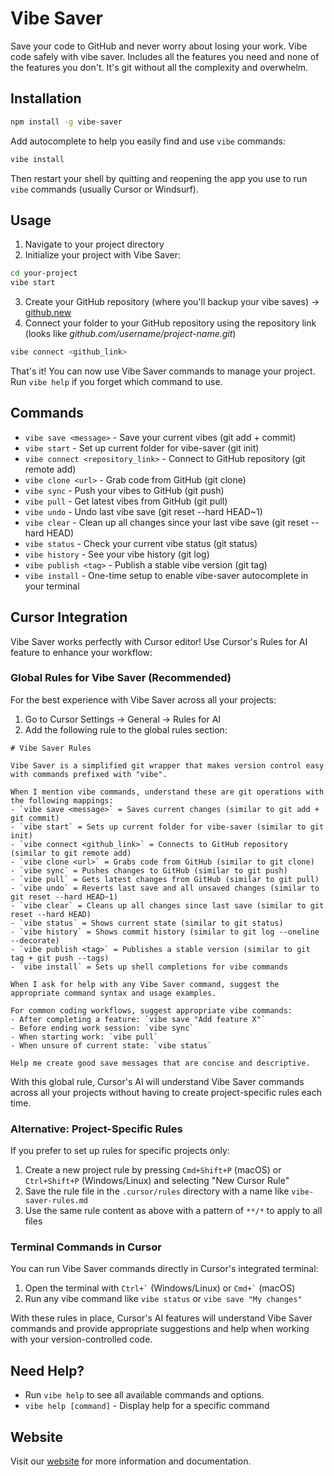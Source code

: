 # Vibe Saver

Save your code to GitHub and never worry about losing your work. Vibe code safely with vibe saver. Includes all the features you need and none of the features you don't. It's git without all the complexity and overwhelm.

## Installation

```bash
npm install -g vibe-saver
```

Add autocomplete to help you easily find and use `vibe` commands:

```bash
vibe install
```

Then restart your shell by quitting and reopening the app you use to run `vibe` commands (usually Cursor or Windsurf).

## Usage

1. Navigate to your project directory
2. Initialize your project with Vibe Saver:

```bash
cd your-project
vibe start
```

3. Create your GitHub repository (where you'll backup your vibe saves) → [github.new](github.new)
4. Connect your folder to your GitHub repository using the repository link (looks like _github.com/username/project-name.git_)

```bash
vibe connect <github_link>
```

That's it! You can now use Vibe Saver commands to manage your project. Run `vibe help` if you forget which command to use.

## Commands

- `vibe save <message>` - Save your current vibes (git add + commit)
- `vibe start` - Set up current folder for vibe-saver (git init)
- `vibe connect <repository_link>` - Connect to GitHub repository (git remote add)
- `vibe clone <url>` - Grab code from GitHub (git clone)
- `vibe sync` - Push your vibes to GitHub (git push)
- `vibe pull` - Get latest vibes from GitHub (git pull)
- `vibe undo` - Undo last vibe save (git reset --hard HEAD~1)
- `vibe clear` - Clean up all changes since your last vibe save (git reset --hard HEAD)
- `vibe status` - Check your current vibe status (git status)
- `vibe history` - See your vibe history (git log)
- `vibe publish <tag>` - Publish a stable vibe version (git tag)
- `vibe install` - One-time setup to enable vibe-saver autocomplete in your terminal

## Cursor Integration

Vibe Saver works perfectly with Cursor editor! Use Cursor's Rules for AI feature to enhance your workflow:

### Global Rules for Vibe Saver (Recommended)

For the best experience with Vibe Saver across all your projects:

1. Go to Cursor Settings → General → Rules for AI
2. Add the following rule to the global rules section:

```
# Vibe Saver Rules

Vibe Saver is a simplified git wrapper that makes version control easy with commands prefixed with "vibe".

When I mention vibe commands, understand these are git operations with the following mappings:
- `vibe save <message>` = Saves current changes (similar to git add + git commit)
- `vibe start` = Sets up current folder for vibe-saver (similar to git init)
- `vibe connect <github_link>` = Connects to GitHub repository (similar to git remote add)
- `vibe clone <url>` = Grabs code from GitHub (similar to git clone)
- `vibe sync` = Pushes changes to GitHub (similar to git push)
- `vibe pull` = Gets latest changes from GitHub (similar to git pull)
- `vibe undo` = Reverts last save and all unsaved changes (similar to git reset --hard HEAD~1)
- `vibe clear` = Cleans up all changes since last save (similar to git reset --hard HEAD)
- `vibe status` = Shows current state (similar to git status)
- `vibe history` = Shows commit history (similar to git log --oneline --decorate)
- `vibe publish <tag>` = Publishes a stable version (similar to git tag + git push --tags)
- `vibe install` = Sets up shell completions for vibe commands

When I ask for help with any Vibe Saver command, suggest the appropriate command syntax and usage examples.

For common coding workflows, suggest appropriate vibe commands:
- After completing a feature: `vibe save "Add feature X"`
- Before ending work session: `vibe sync`
- When starting work: `vibe pull`
- When unsure of current state: `vibe status`

Help me create good save messages that are concise and descriptive.
```

With this global rule, Cursor's AI will understand Vibe Saver commands across all your projects without having to create project-specific rules each time.

### Alternative: Project-Specific Rules

If you prefer to set up rules for specific projects only:

1. Create a new project rule by pressing `Cmd+Shift+P` (macOS) or `Ctrl+Shift+P` (Windows/Linux) and selecting "New Cursor Rule"
2. Save the rule file in the `.cursor/rules` directory with a name like `vibe-saver-rules.md`
3. Use the same rule content as above with a pattern of `**/*` to apply to all files

### Terminal Commands in Cursor

You can run Vibe Saver commands directly in Cursor's integrated terminal:

1. Open the terminal with `` Ctrl+` `` (Windows/Linux) or `` Cmd+` `` (macOS)
2. Run any vibe command like `vibe status` or `vibe save "My changes"`

With these rules in place, Cursor's AI features will understand Vibe Saver commands and provide appropriate suggestions and help when working with your version-controlled code.

## Need Help?

- Run `vibe help` to see all available commands and options.
- `vibe help [command]` - Display help for a specific command

## Website

Visit our [website](https://bryceyork.github.io/vibe-saver/) for more information and documentation.
